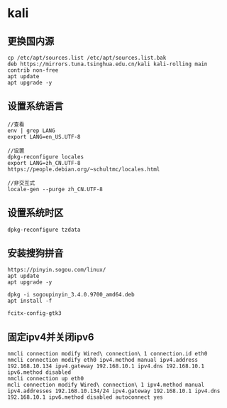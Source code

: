 # kali

## 更换国内源
    cp /etc/apt/sources.list /etc/apt/sources.list.bak
    deb https://mirrors.tuna.tsinghua.edu.cn/kali kali-rolling main contrib non-free
    apt update
    apt upgrade -y

## 设置系统语言
    //查看
    env | grep LANG
    export LANG=en_US.UTF-8
    
    //设置
    dpkg-reconfigure locales
    export LANG=zh_CN.UTF-8
    https://people.debian.org/~schultmc/locales.html
    
    //非交互式
    locale-gen --purge zh_CN.UTF-8

## 设置系统时区
    dpkg-reconfigure tzdata
    
## 安装搜狗拼音
    https://pinyin.sogou.com/linux/
    apt update
    apt upgrade -y
    
    dpkg -i sogoupinyin_3.4.0.9700_amd64.deb
    apt install -f
    
    fcitx-config-gtk3
    
## 固定ipv4并关闭ipv6
    nmcli connection modify Wired\ connection\ 1 connection.id eth0
    nmcli connection modify eth0 ipv4.method manual ipv4.address 192.168.10.134 ipv4.gateway 192.168.10.1 ipv4.dns 192.168.10.1 ipv6.method disabled
    nmcli connection up eth0
    mcli connection modify Wired\ connection\ 1 ipv4.method manual ipv4.addresses 192.168.10.134/24 ipv4.gateway 192.168.10.1 ipv4.dns 192.168.10.1 ipv6.method disabled autoconnect yes

    